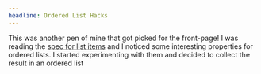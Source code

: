 ```yaml
---
headline: Ordered List Hacks
---
```


This was another pen of mine that got picked for the front-page! I was reading the [spec for list items](https://www.w3.org/TR/2014/REC-html5-20141028/grouping-content.html#the-li-element) and I noticed some interesting properties for ordered lists. I started experimenting with them and decided to collect the result in an ordered list
